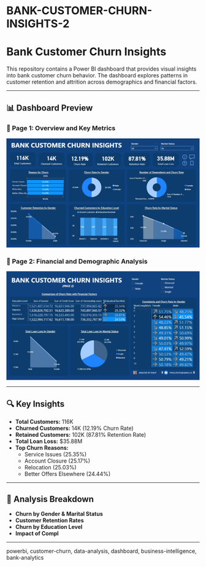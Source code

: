 # BANK-CUSTOMER-CHURN-INSIGHTS-2

# Bank Customer Churn Insights

This repository contains a Power BI dashboard that provides visual insights into bank customer churn behavior. The dashboard explores patterns in customer retention and attrition across demographics and financial factors.

---

## 📊 Dashboard Preview

### 🔹 Page 1: Overview and Key Metrics
![Dashboard Preview](BANK-CHURN-2A.JPG)

### 🔹 Page 2: Financial and Demographic Analysis
![Dashboard Preview](BANK-CHURN-2B.JPG)

---

## 🔍 Key Insights

- **Total Customers:** 116K
- **Churned Customers:** 14K (12.19% Churn Rate)
- **Retained Customers:** 102K (87.81% Retention Rate)
- **Total Loan Loss:** $35.88M
- **Top Churn Reasons:**  
  - Service Issues (25.35%)  
  - Account Closure (25.17%)  
  - Relocation (25.03%)  
  - Better Offers Elsewhere (24.44%)

---

## 🧠 Analysis Breakdown

- **Churn by Gender & Marital Status**
- **Customer Retention Rates**
- **Churn by Education Level**
- **Impact of Compl**

---
powerbi, customer-churn, data-analysis, dashboard, business-intelligence, bank-analytics
